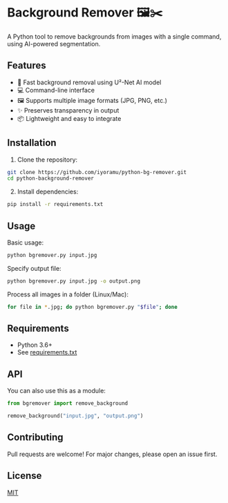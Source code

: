 # Background Remover 🖼️✂️

A Python tool to remove backgrounds from images with a single command, using AI-powered segmentation.

<!-- ![Example](examples/output.png) -->

## Features

- 🚀 Fast background removal using U²-Net AI model
- 💻 Command-line interface
- 🖼️ Supports multiple image formats (JPG, PNG, etc.)
- ✨ Preserves transparency in output
- 📦 Lightweight and easy to integrate

## Installation

1. Clone the repository:
```bash
git clone https://github.com/iyoramu/python-bg-remover.git
cd python-background-remover
```

2. Install dependencies:
```bash
pip install -r requirements.txt
```

## Usage

Basic usage:
```bash
python bgremover.py input.jpg
```

Specify output file:
```bash
python bgremover.py input.jpg -o output.png
```

Process all images in a folder (Linux/Mac):
```bash
for file in *.jpg; do python bgremover.py "$file"; done
```

## Requirements

- Python 3.6+
- See [requirements.txt](requirements.txt)

## API

You can also use this as a module:

```python
from bgremover import remove_background

remove_background("input.jpg", "output.png")
```

## Contributing

Pull requests are welcome! For major changes, please open an issue first.

## License

[MIT](LICENSE)
